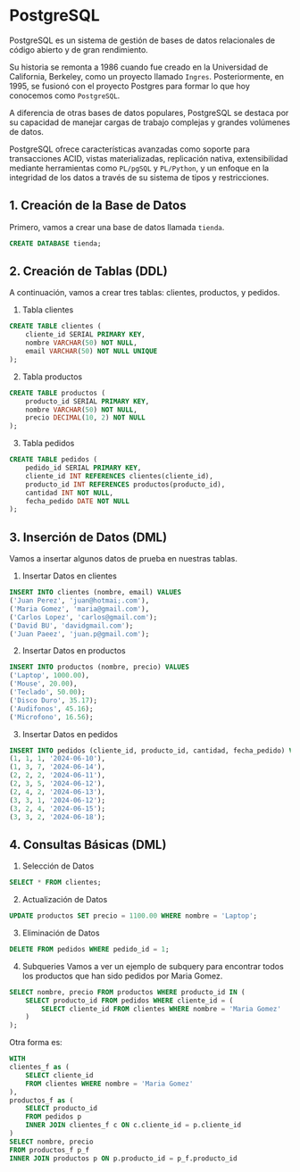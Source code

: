 
# PostgreSQL

PostgreSQL es un sistema de gestión de bases de datos relacionales de código abierto y de gran rendimiento. 

Su historia se remonta a 1986 cuando fue creado en la Universidad de California, Berkeley, como un proyecto llamado `Ingres`. Posteriormente, en 1995, se fusionó con el proyecto Postgres para formar lo que hoy conocemos como `PostgreSQL`.

A diferencia de otras bases de datos populares, PostgreSQL se destaca por su capacidad de manejar cargas de trabajo complejas y grandes volúmenes de datos. 

PostgreSQL ofrece características avanzadas como soporte para transacciones ACID, vistas materializadas, replicación nativa, extensibilidad mediante herramientas como `PL/pgSQL` y `PL/Python`, y un enfoque en la integridad de los datos a través de su sistema de tipos y restricciones. 

## 1. Creación de la Base de Datos

Primero, vamos a crear una base de datos llamada `tienda`.

```sql
CREATE DATABASE tienda;
```

## 2. Creación de Tablas (DDL)
A continuación, vamos a crear tres tablas: clientes, productos, y pedidos.

1. Tabla clientes
```sql
CREATE TABLE clientes (
    cliente_id SERIAL PRIMARY KEY,
    nombre VARCHAR(50) NOT NULL,
    email VARCHAR(50) NOT NULL UNIQUE
);
```
2. Tabla productos
```sql
CREATE TABLE productos (
    producto_id SERIAL PRIMARY KEY,
    nombre VARCHAR(50) NOT NULL,
    precio DECIMAL(10, 2) NOT NULL
);
```

3. Tabla pedidos
```sql
CREATE TABLE pedidos (
    pedido_id SERIAL PRIMARY KEY,
    cliente_id INT REFERENCES clientes(cliente_id),
    producto_id INT REFERENCES productos(producto_id),
    cantidad INT NOT NULL,
    fecha_pedido DATE NOT NULL
);
```

## 3. Inserción de Datos (DML)
Vamos a insertar algunos datos de prueba en nuestras tablas.

1. Insertar Datos en clientes
```sql
INSERT INTO clientes (nombre, email) VALUES
('Juan Perez', 'juan@hotmai;.com'),
('Maria Gomez', 'maria@gmail.com'),
('Carlos Lopez', 'carlos@gmail.com');
('David BU', 'davidgmail.com');
('Juan Paeez', 'juan.p@gmail.com');
```


2. Insertar Datos en productos
```sql
INSERT INTO productos (nombre, precio) VALUES
('Laptop', 1000.00),
('Mouse', 20.00),
('Teclado', 50.00);
('Disco Duro', 35.17);
('Audifonos', 45.16);
('Microfono', 16.56);
```
3. Insertar Datos en pedidos
```sql
INSERT INTO pedidos (cliente_id, producto_id, cantidad, fecha_pedido) VALUES
(1, 1, 1, '2024-06-10'),
(1, 3, 7, '2024-06-14'),
(2, 2, 2, '2024-06-11'),
(2, 3, 5, '2024-06-12'),
(2, 4, 2, '2024-06-13'),
(3, 3, 1, '2024-06-12');
(3, 2, 4, '2024-06-15');
(3, 3, 2, '2024-06-18');
```

## 4. Consultas Básicas (DML)
1. Selección de Datos
```sql
SELECT * FROM clientes;
```

2. Actualización de Datos

```sql
UPDATE productos SET precio = 1100.00 WHERE nombre = 'Laptop';
```
3. Eliminación de Datos
```sql
DELETE FROM pedidos WHERE pedido_id = 1;
```

4. Subqueries
Vamos a ver un ejemplo de subquery para encontrar todos los productos que han sido pedidos por Maria Gomez.

```sql
SELECT nombre, precio FROM productos WHERE producto_id IN (
    SELECT producto_id FROM pedidos WHERE cliente_id = (
        SELECT cliente_id FROM clientes WHERE nombre = 'Maria Gomez'
    )
);
```
Otra forma es:

```sql
WITH
clientes_f as (
    SELECT cliente_id 
    FROM clientes WHERE nombre = 'Maria Gomez'
),
productos_f as (
    SELECT producto_id 
    FROM pedidos p
    INNER JOIN clientes_f c ON c.cliente_id = p.cliente_id
)
SELECT nombre, precio 
FROM productos_f p_f
INNER JOIN productos p ON p.producto_id = p_f.producto_id 
```
